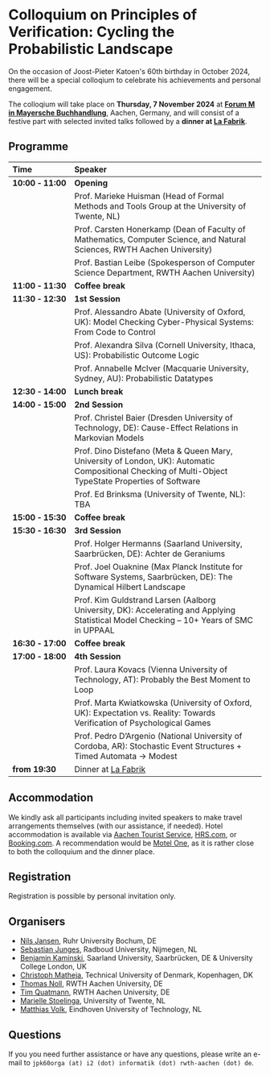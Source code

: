 # Colloquium on Principles of Verification: Cycling the Probabilistic Landscape

On the occasion of Joost-Pieter Katoen's 60th birthday in October 2024, there will be a special colloqium to celebrate his achievements and personal engagement.

The colloqium will take place on **Thursday, 7 November 2024** at **[Forum M in Mayersche Buchhandlung](https://maps.app.goo.gl/7Zx6u8NJ6r86XSi4A)**, Aachen, Germany, and will consist of a festive part with selected invited talks followed by a **dinner at [La Fabrik](https://maps.app.goo.gl/Swcp6CUuXfZCC1Vf6)**.



## Programme

| Time                               | Speaker |
| :--------------------------------- | :--------------------------------------------------------------------------------------------------------------------------------------------- |
| **10:00&nbsp;&#x2011;&nbsp;11:00** | **Opening**                                                                                                                                                                                                                                                                                  |
|                                    | Prof. Marieke Huisman (Head of Formal Methods and Tools Group at the University of Twente, NL)                                                                                                                                                                                               |
|                                    | Prof. Carsten Honerkamp (Dean of Faculty of Mathematics, Computer Science, and Natural Sciences, RWTH Aachen University)                                                                                                                                                                     |
|                                    | Prof. Bastian Leibe (Spokesperson of Computer Science Department, RWTH Aachen University)                                                                                                                                                                                                    |
| **11:00&nbsp;&#x2011;&nbsp;11:30** | **Coffee break**                                                                                                                                                                                                                                                                             |
| **11:30&nbsp;&#x2011;&nbsp;12:30** | **1st Session**                                                                                                                                                                                                                                                                              |
|                                    | Prof. Alessandro Abate (University of Oxford, UK): Model Checking Cyber-Physical Systems: From Code to Control                                                                                                                                                                               |
|                                    | Prof. Alexandra Silva (Cornell University, Ithaca, US): Probabilistic Outcome Logic                                                                                                                                                                                                          |
|                                    | Prof. Annabelle McIver (Macquarie University, Sydney, AU): Probabilistic Datatypes                                                                                                                                                                                                           |
| **12:30&nbsp;&#x2011;&nbsp;14:00** | **Lunch break**                                                                                                                                                                                                                                                                              |
| **14:00&nbsp;&#x2011;&nbsp;15:00** | **2nd Session**                                                                                                                                                                                                                                                                              |
|                                    | Prof. Christel Baier (Dresden University of Technology, DE): Cause-Effect Relations in Markovian Models                                        |
|                                    | Prof. Dino Distefano (Meta & Queen Mary, University of London, UK): Automatic Compositional Checking of Multi-Object TypeState Properties of Software |
|                                    | Prof. Ed Brinksma (University of Twente, NL): TBA                                                                                                                                                                                                                                            |
| **15:00&nbsp;&#x2011;&nbsp;15:30** | **Coffee break**                                                                                                                                                                                                                                                                             |
| **15:30&nbsp;&#x2011;&nbsp;16:30** | **3rd Session**                                                                                                                                                                                                                                                                              |
|                                    | Prof. Holger Hermanns (Saarland University, Saarbrücken, DE): Achter de Geraniums                                                                                                                                                                                                            |
|                                    | Prof. Joel Ouaknine (Max Planck Institute for Software Systems, Saarbrücken, DE): The Dynamical Hilbert Landscape                                                                                                                                                                            |
|                                    | Prof. Kim Guldstrand Larsen (Aalborg University, DK): Accelerating and Applying Statistical Model Checking – 10+ Years of SMC in UPPAAL                                                                                                                                                      |
| **16:30&nbsp;&#x2011;&nbsp;17:00** | **Coffee break**                                                                                                                                                                                                                                                                             |
| **17:00&nbsp;&#x2011;&nbsp;18:00** | **4th Session**                                                                                                                                                                                                                                                                              |
|                                    | Prof. Laura Kovacs (Vienna University of Technology, AT): Probably the Best Moment to Loop                                                                                                                                                                                                   |
|                                    | Prof. Marta Kwiatkowska (University of Oxford, UK): Expectation vs. Reality: Towards Verification of Psychological Games                                                                                                                                                                     |
|                                    | Prof. Pedro D’Argenio (National University of Cordoba, AR): Stochastic Event Structures + Timed Automata -> Modest                                                                                                                                                                           |
| **from&nbsp;19:30**                | Dinner at [La Fabrik](https://maps.app.goo.gl/Swcp6CUuXfZCC1Vf6)                                                                                                                                                                                                                                      |

## Accommodation

We kindly ask all participants including invited speakers to make travel arrangements themselves (with our assistance, if needed). Hotel accommodation is available via [Aachen Tourist Service](https://www.aachen-tourismus.de/en/aachen/ukv), [HRS.com](https://www.hrs.com), or [Booking.com](https://www.booking.com/). A recommendation would be [Motel One](https://maps.app.goo.gl/rr9SekbDvCyixqg57), as it is rather close to both the colloquium and the dinner place.

## Registration

Registration is possible by personal invitation only.

## Organisers

- [Nils Jansen](https://nilsjansen.org), Ruhr University Bochum, DE
- [Sebastian Junges](https://sjunges.github.io), Radboud University, Nijmegen, NL
- [Benjamin Kaminski](https://quave.cs.uni-saarland.de/benjamin-kaminski/), Saarland University, Saarbrücken, DE & University College London, UK
- [Christoph Matheja](https://cmath.eu/), Technical University of Denmark, Kopenhagen, DK
- [Thomas Noll](https://moves.rwth-aachen.de/people/noll/), RWTH Aachen University, DE
- [Tim Quatmann](https://moves.rwth-aachen.de/people/quatmann/), RWTH Aachen University, DE
- [Marielle Stoelinga](https://people.utwente.nl/m.i.a.stoelinga), University of Twente, NL
- [Matthias Volk](https://research.tue.nl/en/persons/matthias-volk), Eindhoven University of Technology, NL

## Questions

If you you need further assistance or have any questions, please write an e-mail to ```jpk60orga (at) i2 (dot) informatik (dot) rwth-aachen (dot) de```.
